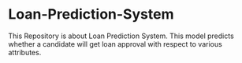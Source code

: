 # Loan-Prediction-System
This Repository is about Loan Prediction System. This model predicts whether a candidate will get loan approval with respect to various attributes.
